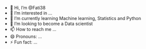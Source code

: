 - 👋 Hi, I’m @Fati38
- 👀 I’m interested in ...
- 🌱 I’m currently learning Machine learning, Statistics and Python 
- 💞️ I’m looking to become a Data scientist
- 📫 How to reach me ...
- 😄 Pronouns: ...
- ⚡ Fun fact: ...

<!---
Fati38/Fati38 is a ✨ special ✨ repository because its `README.md` (this file) appears on your GitHub profile.
You can click the Preview link to take a look at your changes.
--->
